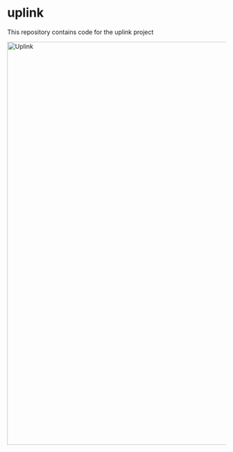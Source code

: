 # uplink

This repository contains code for the uplink project

<img width="929" alt="Uplink" src="https://user-images.githubusercontent.com/42708035/102044385-4b118800-3e09-11eb-9d0f-0a28ef325ea5.png">
